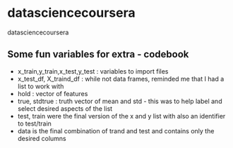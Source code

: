 # datasciencecoursera
datasciencecoursera

## Some fun variables for extra - codebook
- x_train,y_train,x_test,y_test : variables to import files
- x_test_df, X_traind_df : while not data frames, reminded me that I had a list to work with
- hold : vector of features 
- true, stdtrue : truth vector of mean and std - this was to help label and select desired aspects of the list
- test, train were the final version of the x and y list with also an identifier to test/train
- data is the final combination of trand and test and contains only the desired columns
